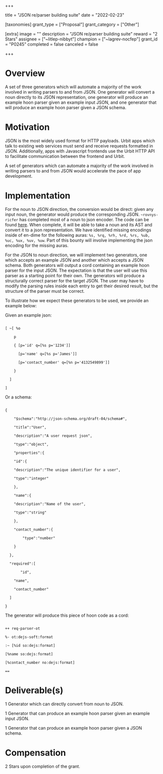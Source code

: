+++

title = "JSON re/parser building suite"
date = "2022-02-23"

[taxonomies]
grant_type = ["Proposal"]
grant_category = ["Other"]

[extra]
image = ""
description = "JSON re/parser building suite"
reward = "2 Stars"
assignee = ["~litlep-nibbyt"]
champion = ["~lagrev-nocfep"]
grant_id = "P0245"
completed = false
canceled = false

+++

# Overview

A set of three generators which will automate a majority of the work involved in writing parsers to and from JSON. One generator will convert a noun directly to its JSON representation, one generator will produce an example hoon parser given an example input JSON, and one generator that will produce an example hoon parser given a JSON schema.



# Motivation

JSON is the most widely used format for HTTP payloads. Urbit apps which talk to existing web services must send and receive requests formatted in JSON. Additionally, apps with Javascript frontends use the Urbit HTTP API to facilitate communication between the frontend and Urbit. 



A set of generators which can automate a majority of the work involved in writing parsers to and from JSON would accelerate the pace of app development.



# Implementation

For the noun to JSON direction, the conversion would be direct: given any input noun, the generator would produce the corresponding JSON.  `~rovnys-ricfer` has completed most of a noun to json encoder. The code can be found [here](https://gist.github.com/belisarius222/d22b39ac0fece6e0680db5d60c6595c6). When complete, it will be able to take a noun and its AST and convert it to a json representation. We have identified missing encodings inside of en-dime for the following auras: `%s, %rq, %rh, %rd, %rs, %ub, %uc, %ux, %uv, %uw`. Part of this bounty will involve implementing the json encoding for the missing auras.



For the JSON to noun direction, we will implement two generators, one which accepts an example JSON and another which accepts a JSON schema. Both generators will output a cord containing an example hoon parser for the input JSON. The expectation is that the user will use this parser as a starting point for their own. The generators will produce a structurally correct parser for the target JSON. The user may have to modify the parsing rules inside each entry to get their desired result, but the structure of the parser must be correct.



To illustrate how we expect these generators to be used, we provide an example below:



Given an example json:

```

[ ~[ %o

    p

    { [p='id' q=[%s p='1234']]

      [p='name' q=[%s p='James']]

      [p='contact_number' q=[%n p='4132549899']]

    }

  ]

]

```



Or a schema:



```

{

    "$schema":"http://json-schema.org/draft-04/schema#",

    "title":"User",

    "description":"A user request json",

    "type":"object",

    "properties":{

    "id":{

    "description":"The unique identifier for a user",

    "type":"integer"

    },

    "name":{

    "description":"Name of the user",

    "type":"string"

    },

    "contact_number":{

        "type":"number"

    }

  },

  "required":[

       "id",

    "name",

    "contact_number"

  ]

}

```



The generator will produce this piece of hoon code as a cord:



```

++ req-parser-ot

%- ot:dejs-soft:format

:~ [%id so:dejs:format]

[%name so:dejs:format]

[%contact_number no:dejs:format]

==

```





# Deliverable(s)

1 Generator which can directly convert from noun to JSON.

1 Generator that can produce an example hoon parser given an example input JSON.

1 Generator that can produce an example hoon parser given a JSON schema.



# Compensation

2 Stars upon completion of the grant.
